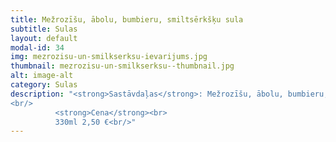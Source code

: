 ```yaml
---
title: Mežrozīšu, ābolu, bumbieru, smiltsērkšķu sula
subtitle: Sulas
layout: default
modal-id: 34
img: mezrozisu-un-smilkserksu-ievarijums.jpg
thumbnail: mezrozisu-un-smilkserksu--thumbnail.jpg
alt: image-alt
category: Sulas
description: "<strong>Sastāvdaļas</strong>: Mežrozīšu, ābolu, bumbieru, smiltsērkšķu sula.<br/>
<br/>
          <strong>Cena</strong><br>
          330ml 2,50 €<br/>"
---
```

